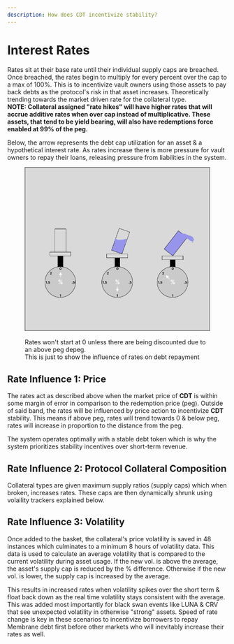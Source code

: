 ```yaml
---
description: How does CDT incentivize stability?
---
```


# Interest Rates

Rates sit at their base rate until their individual supply caps are breached. Once breached, the rates begin to multiply for every percent over the cap to a max of 100%. This is to incentivize vault owners using those assets to pay back debts as the protocol's risk in that asset increases.  Theoretically trending towards the market driven rate for the collateral type.\
**NOTE: Collateral assigned "rate hikes" will have higher rates that will accrue additive rates when over cap instead of multiplicative. These assets, that tend to be yield bearing, will also have redemptions force enabled at 99% of the peg.**

Below, the arrow represents the debt cap utilization for an asset & a hypothetical interest rate. As rates increase there is more pressure for vault owners to repay their loans, releasing pressure from liabilities in the system.

<figure><img src="../../.gitbook/assets/image (4).png" alt=""><figcaption><p>Rates won't start at 0 unless there are being discounted due to an above peg depeg. <br>This is just to show the influence of rates on debt repayment</p></figcaption></figure>

## **Rate Influence 1: Price**&#x20;

The rates act as described above when the market price of **CDT** is within some margin of error in comparison to the redemption price (peg). Outside of said band, the rates will be influenced by price action to incentivize **CDT** stability. This means if above peg, rates will trend towards 0 & below peg, rates will increase in proportion to the distance from the peg.

The system operates optimally with a stable debt token which is why the system prioritizes stability incentives over short-term revenue.

## Rate Influence 2: Protocol Collateral Composition

Collateral types are given maximum supply ratios (supply caps) which when broken, increases rates. These caps are then dynamically shrunk using volaility trackers explained below.

## Rate Influence 3: Volatility&#x20;

Once added to the basket, the collateral's price volatility is saved in 48 instances which culminates to a minimum 8 hours of volatility data. This data is used to calculate an average volatility that is compared to the current volatility during asset usage. If the new vol. is above the average, the asset's supply cap is reduced by the % difference. Otherwise if the new vol. is lower, the supply cap is increased by the average.

This results in increased rates when volatility spikes over the short term & float back down as the real time volatility stays consistent with the average. This was added most importantly for black swan events like LUNA & CRV that see unexpected volatility in otherwise "strong" assets. Speed of rate change is key in these scenarios to incentivize borrowers to repay Membrane debt first before other markets who will inevitably increase their rates as well.
